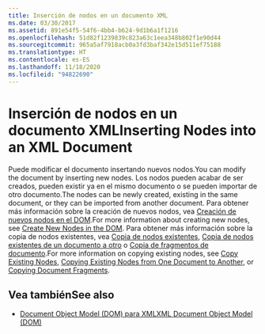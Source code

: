 ```yaml
---
title: Inserción de nodos en un documento XML
ms.date: 03/30/2017
ms.assetid: 891e54f5-54f6-4bb4-b624-9d1b6a1f1216
ms.openlocfilehash: 51d82f1239839c823a63c1eea348b802f1e90d44
ms.sourcegitcommit: 965a5af7918acb0a3fd3baf342e15d511ef75188
ms.translationtype: HT
ms.contentlocale: es-ES
ms.lasthandoff: 11/18/2020
ms.locfileid: "94822690"
---
```

# <a name="inserting-nodes-into-an-xml-document"></a><span data-ttu-id="49db2-102">Inserción de nodos en un documento XML</span><span class="sxs-lookup"><span data-stu-id="49db2-102">Inserting Nodes into an XML Document</span></span>
<span data-ttu-id="49db2-103">Puede modificar el documento insertando nuevos nodos.</span><span class="sxs-lookup"><span data-stu-id="49db2-103">You can modify the document by inserting new nodes.</span></span> <span data-ttu-id="49db2-104">Los nodos pueden acabar de ser creados, pueden existir ya en el mismo documento o se pueden importar de otro documento.</span><span class="sxs-lookup"><span data-stu-id="49db2-104">The nodes can be newly created, existing in the same document, or they can be imported from another document.</span></span> <span data-ttu-id="49db2-105">Para obtener más información sobre la creación de nuevos nodos, vea [Creación de nuevos nodos en el DOM](create-new-nodes-in-the-dom.md).</span><span class="sxs-lookup"><span data-stu-id="49db2-105">For more information about creating new nodes, see [Create New Nodes in the DOM](create-new-nodes-in-the-dom.md).</span></span> <span data-ttu-id="49db2-106">Para obtener más información sobre la copia de nodos existentes, vea [Copia de nodos existentes](copy-existing-nodes.md), [Copia de nodos existentes de un documento a otro](copying-existing-nodes-from-one-document-to-another.md) o [Copia de fragmentos de documento](copying-document-fragments.md).</span><span class="sxs-lookup"><span data-stu-id="49db2-106">For more information on copying existing nodes, see [Copy Existing Nodes](copy-existing-nodes.md), [Copying Existing Nodes from One Document to Another](copying-existing-nodes-from-one-document-to-another.md), or [Copying Document Fragments](copying-document-fragments.md).</span></span>  
  
## <a name="see-also"></a><span data-ttu-id="49db2-107">Vea también</span><span class="sxs-lookup"><span data-stu-id="49db2-107">See also</span></span>

- [<span data-ttu-id="49db2-108">Document Object Model (DOM) para XML</span><span class="sxs-lookup"><span data-stu-id="49db2-108">XML Document Object Model (DOM)</span></span>](xml-document-object-model-dom.md)
